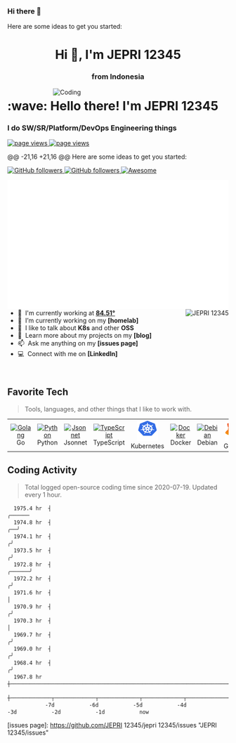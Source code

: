 ### Hi there 👋

Here are some ideas to get you started:
<h1 align="center">Hi 👋, I'm JEPRI 12345</h1>
<h3 align="center">from Indonesia</h3>
<img align="right" alt="Coding" width="400" src="https://gifdb.com/gif/coding-girl-animation-fe7t4gejurmtof8v.html">

<h1 align="left" id="JEPRI 12345-title">:wave: Hello there! I'm JEPRI 12345</h1>
<h3 align="left">I do SW/SR/Platform/DevOps Engineering things</h3>


<p align="left">
  <a href="https://github.com/JEPRI12345/JEPRI12345">
    <img src="https://komarev.com/ghpvc/?username=macropower" alt="page views" />
  <a href="https://github.com/JEPRI12345/JEPRI12345">
    <img src="https://komarev.com/ghpvc/?username=macropower" alt="page views" />
  </a>
 
@@ -21,16 +21,16 @@ Here are some ideas to get you started:

  <a href="https://github.com/JEPRI12345?tab=followers">
    <img alt="GitHub followers" src="https://img.shields.io/github/followers/MacroPower?style=flat&logo=github">
  <a href="https://github.com/JEPRI12345?tab=followers">
    <img alt="GitHub followers" src="https://img.shields.io/github/followers/MacroPower?style=flat&logo=github">
  </a>
  <a href="https://github.com/abhisheknaiidu/awesome-github-profile-readme">
    <img alt="Awesome" src="https://awesome.re/mentioned-badge.svg">
  </a>
</p>

<a href="#macropower-title">
  <img src="https://raw.githubusercontent.com/MacroPower/github-stats-transparent/output/generated/overview.svg" alt="macropower" align="right" />
<a href="#JEPRI 12345-title">
  <img src="https://raw.githubusercontent.com/JEPRI 12345/github-stats-transparent/output/generated/overview.svg" alt="JEPRI 12345" align="right" />
</a>

- :office: &nbsp;I'm currently working at **[84.51°]**
- :seedling: &nbsp;I’m currently working on my **[homelab]**
- :speech_balloon: &nbsp;I like to talk about **K8s** and other **OSS**
- :book: &nbsp;Learn more about my projects on my **[blog]**
- :mailbox: &nbsp;Ask me anything on my **[issues page]**
- :computer: &nbsp;Connect with me on **[LinkedIn]**

<br>

<h2 align="left" id="jepri 12345tech">Favorite Tech</h2>

> Tools, languages, and other things that I like to work with.

<table>
  <tr>
    <td align="center" width="96">
      <a href="#JEPRI 12345tech">
        <img src="./img/go-flat.svg" width="48" height="48" alt="Golang" />
      </a>
      <br>Go
    </td>
    <td align="center" width="96">
      <a href="#JEPRI 12345-tech">
        <img src="./img/python-original.svg" width="48" height="48" alt="Python" />
      </a>
      <br>Python
    </td>
    <td align="center" width="96">
      <a href="#JEPRI 12345-tech">
        <img src="https://jsonnet.org/img/isologo.svg" width="48" height="48" alt="Jsonnet" />
      </a>
      <br>Jsonnet
    </td>
    <td align="center" width="96">
      <a href="#JEPRI 12345-tech">
        <img src="./img/typescript-original.svg" width="48" height="48" alt="TypeScript" />
      </a>
      <br>TypeScript
    </td>
    <td align="center" width="96">
      <a href="#JEPRI 12345-tech" >
        <img src="https://raw.githubusercontent.com/cncf/artwork/master/projects/kubernetes/icon/color/kubernetes-icon-color.svg" width="48" height="48" alt="Kubernetes" />
      </a>
      <br>Kubernetes
    </td>
    <td align="center" width="96"> 
      <a href="#JEPRI 12345-tech" >
        <img src="./img/docker-original.svg" width="48" height="48" alt="Docker" />
      </a>
      <br>Docker
    </td>
    <td align="center"  width="96">
      <a href="#JEPRI 12345tech">
        <img src="./img/debian-original.svg" width="48" height="48" alt="Debian" />
      </a>
      <br>Debian
    </td>
    <td align="center" width="96">
      <a href="#JEPRI 12345-tech" >
        <img src="https://raw.githubusercontent.com/grafana/grafana/master/public/img/grafana_icon.svg" width="48" height="48" alt="Grafana" />
      </a>
      <br>Grafana
    </td>
  </tr>
</table>

<h2 align="left">Coding Activity</h2>

> Total logged open-source coding time since 2020-07-19. Updated every 1 hour.

<!-- prettier-ignore-start -->
<!-- START_SECTION:ascii_graph -->

```
  1975.4 hr  ┤                                                                                            ╭────── 
  1974.8 hr  ┤                                                                                         ╭──╯       
  1974.1 hr  ┤                                                                                        ╭╯          
  1973.5 hr  ┤                                                                                       ╭╯           
  1972.8 hr  ┤                                                                                ╭──────╯            
  1972.2 hr  ┤                                                                               ╭╯                   
  1971.6 hr  ┤                                                                               │                    
  1970.9 hr  ┤                                                                              ╭╯                    
  1970.3 hr  ┤                                                                              │                     
  1969.7 hr  ┤                                                                             ╭╯                     
  1969.0 hr  ┤                                                                            ╭╯                      
  1968.4 hr  ┤                                                                           ╭╯                       
  1967.8 hr  ┼───────────────────────────────────────────────────────────────────────────╯                        
             ┼─────────────┬─────────────┬─────────────┬─────────────┬─────────────┬─────────────┬─────────────┤ 
            -7d           -6d           -5d           -4d           -3d           -2d           -1d           now
```

<!-- END_SECTION:ascii_graph -->
<!-- prettier-ignore-end -->

<!-- links -->

[84.51°]: https://github.com/8451 "84.51° Github Home"
[issues page]: https://github.com/JEPRI 12345/jepri 12345/issues "JEPRI 12345/issues"

